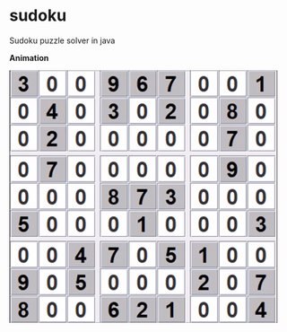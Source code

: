 # sudoku
Sudoku puzzle solver in java

**Animation**  


![Animation](https://github.com/saurabhg27/sudoku/raw/master/sudoku_anim.gif)
